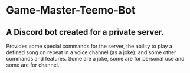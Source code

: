 # Game-Master-Teemo-Bot

## A Discord bot created for a private server.

Provides some special commands for the server,
the ability to play a defined song on repeat in a voice channel (as a joke).
and some other commands and features.
Some are a joke, some are for personal use and some are for channel.
